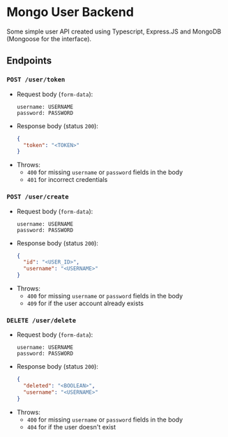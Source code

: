 # Mongo User Backend
Some simple user API created using Typescript, Express.JS and MongoDB (Mongoose for the interface).

## Endpoints

### `POST /user/token`
- Request body (`form-data`):
  ```
  username: USERNAME
  password: PASSWORD
  ```
- Response body (status `200`):
  ```json
  {
    "token": "<TOKEN>"
  }
  ```
- Throws:
  - `400` for missing `username` or `password` fields in the body
  - `401` for incorrect credentials

### `POST /user/create`
- Request body (`form-data`):
  ```
  username: USERNAME
  password: PASSWORD
  ```
- Response body (status `200`):
  ```json
  {
    "id": "<USER_ID>",
    "username": "<USERNAME>"
  }
  ```
- Throws:
  - `400` for missing `username` or `password` fields in the body
  - `409` for if the user account already exists

### `DELETE /user/delete`
- Request body (`form-data`):
  ```
  username: USERNAME
  password: PASSWORD
  ```
- Response body (status `200`):
  ```json
  {
    "deleted": "<BOOLEAN>",
    "username": "<USERNAME>"
  }
  ```
- Throws:
  - `400` for missing `username` or `password` fields in the body
  - `404` for if the user doesn't exist